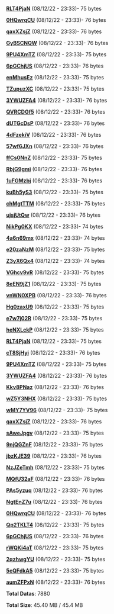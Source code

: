 [**RLT4PjaN**](/data/RLT4PjaN.txt) (08/12/22 - 23:33)- 75 bytes

[**0HQwrqCU**](/data/0HQwrqCU.txt) (08/12/22 - 23:33)- 76 bytes

[**qaxXZsjZ**](/data/qaxXZsjZ.txt) (08/12/22 - 23:33)- 76 bytes

[**GyBSCNQW**](/data/GyBSCNQW.txt) (08/12/22 - 23:33)- 76 bytes

[**9PU4XmTZ**](/data/9PU4XmTZ.txt) (08/12/22 - 23:33)- 75 bytes

[**6pGChjUS**](/data/6pGChjUS.txt) (08/12/22 - 23:33)- 76 bytes

[**enMhusEz**](/data/enMhusEz.txt) (08/12/22 - 23:33)- 75 bytes

[**TZupuzXC**](/data/TZupuzXC.txt) (08/12/22 - 23:33)- 75 bytes

[**3YWUZFA4**](/data/3YWUZFA4.txt) (08/12/22 - 23:33)- 76 bytes

[**QVRCDGf5**](/data/QVRCDGf5.txt) (08/12/22 - 23:33)- 76 bytes

[**dUTGcDsP**](/data/dUTGcDsP.txt) (08/12/22 - 23:33)- 76 bytes

[**4dFzekiV**](/data/4dFzekiV.txt) (08/12/22 - 23:33)- 76 bytes

[**57wf6JXn**](/data/57wf6JXn.txt) (08/12/22 - 23:33)- 76 bytes

[**ffCs0NnZ**](/data/ffCs0NnZ.txt) (08/12/22 - 23:33)- 75 bytes

[**RbjG9gmi**](/data/RbjG9gmi.txt) (08/12/22 - 23:33)- 76 bytes

[**1uFGMzbj**](/data/1uFGMzbj.txt) (08/12/22 - 23:33)- 76 bytes

[**kuBh5yS3**](/data/kuBh5yS3.txt) (08/12/22 - 23:33)- 75 bytes

[**chMgtTTM**](/data/chMgtTTM.txt) (08/12/22 - 23:33)- 75 bytes

[**ujsjUtQw**](/data/ujsjUtQw.txt) (08/12/22 - 23:33)- 76 bytes

[**NikPg0KX**](/data/NikPg0KX.txt) (08/12/22 - 23:33)- 74 bytes

[**4a6n69mx**](/data/4a6n69mx.txt) (08/12/22 - 23:33)- 74 bytes

[**e20zaNzM**](/data/e20zaNzM.txt) (08/12/22 - 23:33)- 75 bytes

[**Z3yX6Qx4**](/data/Z3yX6Qx4.txt) (08/12/22 - 23:33)- 74 bytes

[**VGhcv9vR**](/data/VGhcv9vR.txt) (08/12/22 - 23:33)- 75 bytes

[**8eEN9jZ1**](/data/8eEN9jZ1.txt) (08/12/22 - 23:33)- 75 bytes

[**vnWN0XPB**](/data/vnWN0XPB.txt) (08/12/22 - 23:33)- 76 bytes

[**Hg0zaxU9**](/data/Hg0zaxU9.txt) (08/12/22 - 23:33)- 75 bytes

[**e7w7j02R**](/data/e7w7j02R.txt) (08/12/22 - 23:33)- 75 bytes

[**heNXLckP**](/data/heNXLckP.txt) (08/12/22 - 23:33)- 75 bytes

[**RLT4PjaN**](/data/RLT4PjaN.txt) (08/12/22 - 23:33)- 75 bytes

[**cT8SjHyi**](/data/cT8SjHyi.txt) (08/12/22 - 23:33)- 76 bytes

[**9PU4XmTZ**](/data/9PU4XmTZ.txt) (08/12/22 - 23:33)- 75 bytes

[**3YWUZFA4**](/data/3YWUZFA4.txt) (08/12/22 - 23:33)- 76 bytes

[**Kkv8PNaz**](/data/Kkv8PNaz.txt) (08/12/22 - 23:33)- 76 bytes

[**wZ5Y3NHX**](/data/wZ5Y3NHX.txt) (08/12/22 - 23:33)- 75 bytes

[**wMY7YV96**](/data/wMY7YV96.txt) (08/12/22 - 23:33)- 75 bytes

[**qaxXZsjZ**](/data/qaxXZsjZ.txt) (08/12/22 - 23:33)- 76 bytes

[**sAweJpgv**](/data/sAweJpgv.txt) (08/12/22 - 23:33)- 75 bytes

[**9njQGZnF**](/data/9njQGZnF.txt) (08/12/22 - 23:33)- 75 bytes

[**jbzKJE39**](/data/jbzKJE39.txt) (08/12/22 - 23:33)- 76 bytes

[**NzJZeTmh**](/data/NzJZeTmh.txt) (08/12/22 - 23:33)- 75 bytes

[**MQfU32aF**](/data/MQfU32aF.txt) (08/12/22 - 23:33)- 76 bytes

[**PAs5yzuq**](/data/PAs5yzuq.txt) (08/12/22 - 23:33)- 76 bytes

[**NgtEnZ7u**](/data/NgtEnZ7u.txt) (08/12/22 - 23:33)- 76 bytes

[**0HQwrqCU**](/data/0HQwrqCU.txt) (08/12/22 - 23:33)- 76 bytes

[**Qp2TKLT4**](/data/Qp2TKLT4.txt) (08/12/22 - 23:33)- 75 bytes

[**6pGChjUS**](/data/6pGChjUS.txt) (08/12/22 - 23:33)- 76 bytes

[**rWQKi4aT**](/data/rWQKi4aT.txt) (08/12/22 - 23:33)- 75 bytes

[**2qzhwgYU**](/data/2qzhwgYU.txt) (08/12/22 - 23:33)- 75 bytes

[**5cQFdkA5**](/data/5cQFdkA5.txt) (08/12/22 - 23:33)- 75 bytes

[**aumZFPxN**](/data/aumZFPxN.txt) (08/12/22 - 23:33)- 76 bytes

**Total Datas**: 7880

**Total Size**: 45.40 MB / 45.4 MB